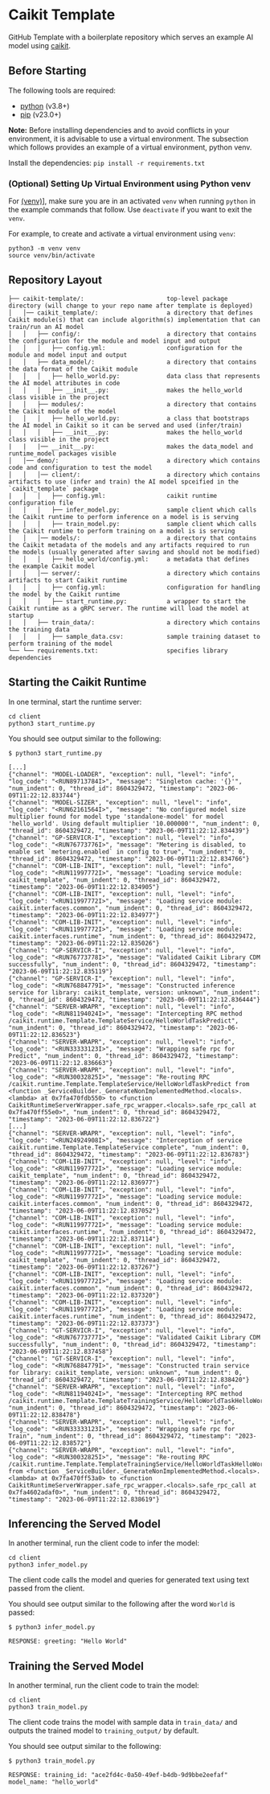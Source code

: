# Caikit Template

GitHub Template with a boilerplate repository which serves an example AI model using [caikit](https://github.com/caikit/caikit).

## Before Starting

The following tools are required:

- [python](https://www.python.org) (v3.8+)
- [pip](https://pypi.org/project/pip/) (v23.0+)

**Note:** Before installing dependencies and to avoid conflicts in your environment, it is advisable to use a virtual environment. The subsection which follows provides an example of a virtual environment, python venv.

Install the dependencies: `pip install -r requirements.txt`

### (Optional) Setting Up Virtual Environment using Python venv

For [(venv)](https://docs.python.org/3/library/venv.html)], make sure you are in an activated `venv` when running `python` in the example commands that follow. Use `deactivate` if you want to exit the `venv`.

For example, to create and activate a virtual environment using `venv`:

```shell
python3 -m venv venv
source venv/bin/activate
```

## Repository Layout

```text
├── caikit-template/:                       top-level package directory (will change to your repo name after template is deployed)
│   │── caikit_template/:                   a directory that defines Caikit module(s) that can include algorithm(s) implementation that can train/run an AI model 
│   │   ├── config/:                        a directory that contains the configuration for the module and model input and output
│   │   │   ├── config.yml:                 configuration for the module and model input and output
│   │   ├── data_model/:                    a directory that contains the data format of the Caikit module
│   │   │   ├── hello_world.py:             data class that represents the AI model attributes in code
│   │   │   ├── __init__.py:                makes the hello_world class visible in the project
│   │   ├── modules/:                       a directory that contains the Caikit module of the model
│   │   │   ├── hello_world.py:             a class that bootstraps the AI model in Caikit so it can be served and used (infer/train)
│   │   │   ├── __init__.py:                makes the hello_world class visible in the project
|   |   |── __init__.py:                    makes the data_model and runtime_model packages visible
│   │── demo/:                              a directory which contains code and configuration to test the model
│   │   │── client/:                        a directory which contains artifacts to use (infer and train) the AI model spceified in the `caikit_template` package
|   │   │   ├── config.yml:                 caikit runtime configuration file
│   │   │   ├── infer_model.py:             sample client which calls the Caikit runtime to perform inference on a model is is serving
│   │   │   ├── train_model.py:             sample client which calls the Caikit runtime to perform training on a model is is serving
│   │   │── models/:                        a directory that contains the Caikit metadata of the models and any artifacts required to run the models (usually generated after saving and should not be modified)
│   │   │   ├── hello_world/config.yml:     a metadata that defines the example Caikit model
│   │   │── server/:                        a directory which contains artifacts to start Caikit runtime
|   │   │   ├── config.yml:                 configuration for handling the model by the Caikit runtime
│   │   │   ├── start_runtime.py:           a wrapper to start the Caikit runtime as a gRPC server. The runtime will load the model at startup
|   │   ├── train_data/:                    a directory which contains the training data
|   │   |   ├── sample_data.csv:            sample training dataset to perform training of the model
└── └── requirements.txt:                   specifies library dependencies
```

## Starting the Caikit Runtime

In one terminal, start the runtime server:

```shell
cd client
python3 start_runtime.py
```

You should see output similar to the following:

```ShellSession
$ python3 start_runtime.py

[...]
{"channel": "MODEL-LOADER", "exception": null, "level": "info", "log_code": "<RUN89713784I>", "message": "Singleton cache: '{}'", "num_indent": 0, "thread_id": 8604329472, "timestamp": "2023-06-09T11:22:12.833744"}
{"channel": "MODEL-SIZER", "exception": null, "level": "info", "log_code": "<RUN62161564I>", "message": "No configured model size multiplier found for model type 'standalone-model' for model 'hello_world'. Using default multiplier '10.000000'", "num_indent": 0, "thread_id": 8604329472, "timestamp": "2023-06-09T11:22:12.834439"}
{"channel": "GP-SERVICR-I", "exception": null, "level": "info", "log_code": "<RUN76773776I>", "message": "Metering is disabled, to enable set `metering.enabled` in config to true", "num_indent": 0, "thread_id": 8604329472, "timestamp": "2023-06-09T11:22:12.834766"}
{"channel": "COM-LIB-INIT", "exception": null, "level": "info", "log_code": "<RUN11997772I>", "message": "Loading service module: caikit_template", "num_indent": 0, "thread_id": 8604329472, "timestamp": "2023-06-09T11:22:12.834905"}
{"channel": "COM-LIB-INIT", "exception": null, "level": "info", "log_code": "<RUN11997772I>", "message": "Loading service module: caikit.interfaces.common", "num_indent": 0, "thread_id": 8604329472, "timestamp": "2023-06-09T11:22:12.834977"}
{"channel": "COM-LIB-INIT", "exception": null, "level": "info", "log_code": "<RUN11997772I>", "message": "Loading service module: caikit.interfaces.runtime", "num_indent": 0, "thread_id": 8604329472, "timestamp": "2023-06-09T11:22:12.835026"}
{"channel": "GP-SERVICR-I", "exception": null, "level": "info", "log_code": "<RUN76773778I>", "message": "Validated Caikit Library CDM successfully", "num_indent": 0, "thread_id": 8604329472, "timestamp": "2023-06-09T11:22:12.835119"}
{"channel": "GP-SERVICR-I", "exception": null, "level": "info", "log_code": "<RUN76884779I>", "message": "Constructed inference service for library: caikit_template, version: unknown", "num_indent": 0, "thread_id": 8604329472, "timestamp": "2023-06-09T11:22:12.836444"}
{"channel": "SERVER-WRAPR", "exception": null, "level": "info", "log_code": "<RUN81194024I>", "message": "Intercepting RPC method /caikit.runtime.Template.TemplateService/HelloWorldTaskPredict", "num_indent": 0, "thread_id": 8604329472, "timestamp": "2023-06-09T11:22:12.836523"}
{"channel": "SERVER-WRAPR", "exception": null, "level": "info", "log_code": "<RUN33333123I>", "message": "Wrapping safe rpc for Predict", "num_indent": 0, "thread_id": 8604329472, "timestamp": "2023-06-09T11:22:12.836663"}
{"channel": "SERVER-WRAPR", "exception": null, "level": "info", "log_code": "<RUN30032825I>", "message": "Re-routing RPC /caikit.runtime.Template.TemplateService/HelloWorldTaskPredict from <function _ServiceBuilder._GenerateNonImplementedMethod.<locals>.<lambda> at 0x7fa470fdb550> to <function CaikitRuntimeServerWrapper.safe_rpc_wrapper.<locals>.safe_rpc_call at 0x7fa470ff55e0>", "num_indent": 0, "thread_id": 8604329472, "timestamp": "2023-06-09T11:22:12.836722"}
[...]
{"channel": "SERVER-WRAPR", "exception": null, "level": "info", "log_code": "<RUN24924908I>", "message": "Interception of service caikit.runtime.Template.TemplateService complete", "num_indent": 0, "thread_id": 8604329472, "timestamp": "2023-06-09T11:22:12.836783"}
{"channel": "COM-LIB-INIT", "exception": null, "level": "info", "log_code": "<RUN11997772I>", "message": "Loading service module: caikit_template", "num_indent": 0, "thread_id": 8604329472, "timestamp": "2023-06-09T11:22:12.836977"}
{"channel": "COM-LIB-INIT", "exception": null, "level": "info", "log_code": "<RUN11997772I>", "message": "Loading service module: caikit.interfaces.common", "num_indent": 0, "thread_id": 8604329472, "timestamp": "2023-06-09T11:22:12.837052"}
{"channel": "COM-LIB-INIT", "exception": null, "level": "info", "log_code": "<RUN11997772I>", "message": "Loading service module: caikit.interfaces.runtime", "num_indent": 0, "thread_id": 8604329472, "timestamp": "2023-06-09T11:22:12.837114"}
{"channel": "COM-LIB-INIT", "exception": null, "level": "info", "log_code": "<RUN11997772I>", "message": "Loading service module: caikit_template", "num_indent": 0, "thread_id": 8604329472, "timestamp": "2023-06-09T11:22:12.837267"}
{"channel": "COM-LIB-INIT", "exception": null, "level": "info", "log_code": "<RUN11997772I>", "message": "Loading service module: caikit.interfaces.common", "num_indent": 0, "thread_id": 8604329472, "timestamp": "2023-06-09T11:22:12.837320"}
{"channel": "COM-LIB-INIT", "exception": null, "level": "info", "log_code": "<RUN11997772I>", "message": "Loading service module: caikit.interfaces.runtime", "num_indent": 0, "thread_id": 8604329472, "timestamp": "2023-06-09T11:22:12.837373"}
{"channel": "GT-SERVICR-I", "exception": null, "level": "info", "log_code": "<RUN76773777I>", "message": "Validated Caikit Library CDM successfully", "num_indent": 0, "thread_id": 8604329472, "timestamp": "2023-06-09T11:22:12.837458"}
{"channel": "GT-SERVICR-I", "exception": null, "level": "info", "log_code": "<RUN76884779I>", "message": "Constructed train service for library: caikit_template, version: unknown", "num_indent": 0, "thread_id": 8604329472, "timestamp": "2023-06-09T11:22:12.838420"}
{"channel": "SERVER-WRAPR", "exception": null, "level": "info", "log_code": "<RUN81194024I>", "message": "Intercepting RPC method /caikit.runtime.Template.TemplateTrainingService/HelloWorldTaskHelloWorldModuleTrain", "num_indent": 0, "thread_id": 8604329472, "timestamp": "2023-06-09T11:22:12.838478"}
{"channel": "SERVER-WRAPR", "exception": null, "level": "info", "log_code": "<RUN33333123I>", "message": "Wrapping safe rpc for Train", "num_indent": 0, "thread_id": 8604329472, "timestamp": "2023-06-09T11:22:12.838572"}
{"channel": "SERVER-WRAPR", "exception": null, "level": "info", "log_code": "<RUN30032825I>", "message": "Re-routing RPC /caikit.runtime.Template.TemplateTrainingService/HelloWorldTaskHelloWorldModuleTrain from <function _ServiceBuilder._GenerateNonImplementedMethod.<locals>.<lambda> at 0x7fa470ff53a0> to <function CaikitRuntimeServerWrapper.safe_rpc_wrapper.<locals>.safe_rpc_call at 0x7fa4602adaf0>", "num_indent": 0, "thread_id": 8604329472, "timestamp": "2023-06-09T11:22:12.838619"}
```

## Inferencing the Served Model

In another terminal, run the client code to infer the model:

```shell
cd client
python3 infer_model.py
```

The client code calls the model and queries for generated text using text passed from the client.

You should see output similar to the following after the word `World` is passed:

```ShellSession
$ python3 infer_model.py

RESPONSE: greeting: "Hello World"
```

## Training the Served Model

In another terminal, run the client code to train the model:

```shell
cd client
python3 train_model.py
```

The client code trains the model with sample data in `train_data/` and outputs the
trained model to `training_output/` by default.

You should see output similar to the following:

```ShellSession
$ python3 train_model.py

RESPONSE: training_id: "ace2fd4c-0a50-49ef-b4db-9d9bbe2eefaf"
model_name: "hello_world"
```
